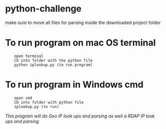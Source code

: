 # python-challenge
make sure to move all files for parsing inside the downloaded project folder
# To run program on mac OS terminal
        open terminal
        CD into folder with the python file
        python iplookup.py (to run program)
# To run program in Windows cmd
        open cmd
        CD into folder with python file
        iplookup.py (to run)

*This program will do Geo IP look ups and parsing as well a RDAP IP look ups and parsing*

